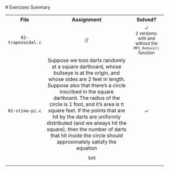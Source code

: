 # Exercises Summary

<table align="center">
    <tr>
        <th align="center">File</th>
        <th align="center">Assignment</th>
        <th align="center">Solved?</th>
    </tr>
    <tr>
        <td align="center"><code>01-trapezoidal.c</code></td>
        <td align="center">//</td>
        <td align="center">✓<br><sub>2 versions: with and without the <code>MPI_Reduce()</code> function</sub></td>
    </tr>
    <tr>
        <td align="center"><code>02-stima-pi.c</code></td>
        <td align="center">Suppose we toss darts randomly at a square dartboard, whose bullseye is at the origin, and whose sides are 2 feet in length. Suppose also that there’s a circle inscribed in the square dartboard. The radius of the circle is 1 foot, and it’s area is π square feet. If the points that are hit by the darts are uniformly distributed (and we always hit the square), then the number of darts that hit inside the circle should approximately satisfy the equation

        $a$
</td>
        <td align="center">✓</td>
    </tr>
</table>
